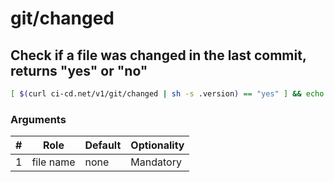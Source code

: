 # git/changed

## Check if a file was changed in the last commit, returns "yes" or "no"

```sh
[ $(curl ci-cd.net/v1/git/changed | sh -s .version) == "yes" ] && echo "Version was changed"
```

### Arguments

| # | Role | Default | Optionality
| --- | --- | --- | ---
| 1 | file name | none | Mandatory
